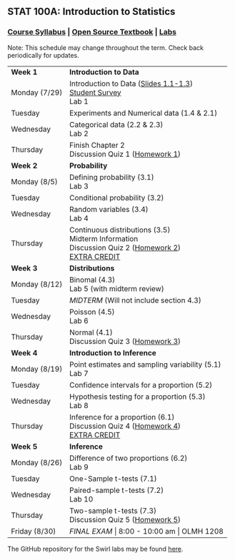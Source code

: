 ## STAT 100A: Introduction to Statistics
### <a href="https://lgpcappiello.github.io/teaching/stat100a/syllabus.pdf" target="blank">Course Syllabus</a> | <a href="https://www.openintro.org/stat/textbook.php?stat_book=os" target="blank">Open Source Textbook</a> | <a href="https://lgpcappiello.github.io/teaching/stat100a/labs.html" target="blank">Labs</a>

Note: This schedule may change throughout the term. Check back periodically for updates.

<table>
  <tbody>
  <tr><td><strong>Week 1</strong></td><td><strong>Introduction to Data</strong></td></tr>
    <tr><td>Monday (7/29)        </td><td> Introduction to Data (<a href="https://lgpcappiello.github.io/teaching/stat100a/slides/W1D1.pdf" target="blank">Slides 1.1-1.3</a>) 
                                            <br> <a href="https://docs.google.com/forms/d/e/1FAIpQLSeGxnFLILOVs02FJYmkZpRWcCTRFY7TB7YFSMAdj6qDbWBSMg/viewform?usp=sf_link" target="blank">Student Survey</a>
                                            <br> Lab 1 </td></tr>
  <tr><td>Tuesday                </td><td> Experiments and Numerical data (1.4 & 2.1) </td></tr>
  <tr><td>Wednesday              </td><td> Categorical data (2.2 & 2.3) 
                                            <br> Lab 2 </td></tr>
  <tr><td>Thursday               </td><td>  Finish Chapter 2
                                            <br> Discussion Quiz 1 (<a href="https://lgpcappiello.github.io/teaching/stat100a/hw1.html">Homework 1</a>) </td></tr>
  
  <tr><td><strong>Week 2</strong></td><td><strong>Probability</strong></td></tr>
  <tr><td>Monday (8/5)         </td><td>  Defining probability (3.1)
                                            <br> Lab 3 </td></tr>
  <tr><td>Tuesday                </td><td> Conditional probability (3.2) </td></tr>
  <tr><td>Wednesday              </td><td> Random variables (3.4) 
                                            <br> Lab 4 </td></tr>
  <tr><td>Thursday               </td><td> Continuous distributions (3.5) 
                                            <br> Midterm Information
                                            <br> Discussion Quiz 2 (<a href="https://lgpcappiello.github.io/teaching/stat100a/hw2.html">Homework 2</a>) 
                                            <br> <a href="https://lgpcappiello.github.io/teaching/stat100a/extracredit1.html">EXTRA CREDIT</a>
  </td></tr>

  <tr><td><strong>Week 3</strong></td><td><strong>Distributions</strong></td></tr>
  <tr><td>Monday (8/12)        </td><td> Binomal (4.3) 
                                            <br> Lab 5 (with midterm review) </td></tr>
  <tr><td>Tuesday                </td><td> <em>MIDTERM</em> (Will not include section 4.3) </td></tr>
  <tr><td>Wednesday              </td><td> Poisson (4.5) 
                                            <br> Lab 6 </td></tr>
  <tr><td>Thursday               </td><td>  Normal (4.1) 
                                            <br> Discussion Quiz 3 (<a href="https://lgpcappiello.github.io/teaching/stat100a/hw3.html">Homework 3</a>) </td></tr>

  <tr><td><strong>Week 4</strong></td><td><strong>Introduction to Inference</strong></td></tr>
  <tr><td>Monday (8/19)        </td><td> Point estimates and sampling variability (5.1) 
                                            <br> Lab 7 </td></tr>
  <tr><td>Tuesday                </td><td> Confidence intervals for a proportion (5.2) </td></tr>
  <tr><td>Wednesday              </td><td> Hypothesis testing for a proportion (5.3) 
                                            <br> Lab 8 </td></tr>
  <tr><td>Thursday               </td><td> Inference for a proportion (6.1) 
                                            <br> Discussion Quiz 4 (<a href="https://lgpcappiello.github.io/teaching/stat100a/hw4.html">Homework 4</a>) 
                                            <br> <a href="https://lgpcappiello.github.io/teaching/stat100a/extracredit2.html">EXTRA CREDIT</a>
  </td></tr>

  <tr><td><strong>Week 5</strong></td><td><strong>Inference</strong></td></tr>
  <tr><td>Monday (8/26)        </td><td> Difference of two proportions (6.2) 
                                          <br> Lab 9 </td></tr>
  <tr><td>Tuesday                </td><td> One-Sample t-tests (7.1) </td></tr>
  <tr><td>Wednesday              </td><td> Paired-sample t-tests (7.2) 
                                          <br> Lab 10 </td></tr>
  <tr><td>Thursday               </td><td> Two-sample t-tests (7.3) 
                                          <br> Discussion Quiz 5 (<a href="https://lgpcappiello.github.io/teaching/stat100a/hw5.html">Homework 5</a>) </td></tr>
  <tr><td>Friday (8/30)        </td><td> <em>FINAL EXAM</em> | 8:00 - 10:00 am | OLMH 1208 </td></tr>
</tbody>
</table>

The GitHub repository for the Swirl labs may be found <a href="https://github.com/lgpcappiello/STAT100A" target="blank">here</a>.
